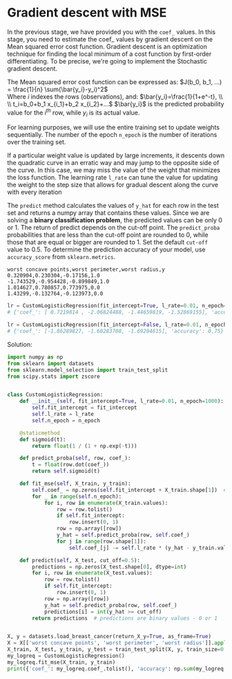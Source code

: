# Gradient descent with MSE
In the previous stage, we have provided you with the <code>coef_</code> values. In this stage, you need to estimate the coef_ values by gradient descent on the Mean squared error cost function. Gradient descent is an optimization technique for finding the local minimum of a cost function by first-order differentiating. To be precise, we're going to implement the Stochastic gradient descent.

The Mean squared error cost function can be expressed as:
$J(b_0, b_1, ...) = \frac{1}{n} \sum(\bar{y_i}-y_i)^2$ \
Where $i$ indexes the rows (observations), and: 
$\bar{y_i}=\frac{1}{1+e^-t}, \\ \\ t_i=b_0+b_1 x_{i_1}+b_2 x_{i_2}+...$ 
$\bar{y_i}$ is the predicted probability value for the $i^{th}$ row, while $y_i$ is its actual value. 

For learning purposes, we will use the entire training set to update weights sequentially. The number of the epoch <code>n_epoch</code> is the number of iterations over the training set. 

If a particular weight value is updated by large increments, it descents down the quadratic curve in an erratic way and may jump to the opposite side of the curve. In this case, we may miss the value of the weight that minimizes the loss function. The learning rate <code>l_rate</code> can tune the value for updating the weight to the step size that allows for gradual descent along the curve with every iteration  

The <code>predict</code> method calculates the values of <code>y_hat</code> for each row in the test set and returns a numpy array that contains these values. Since we are solving a **binary classification problem**, the predicted values can be only 0 or 1. The return of predict depends on the cut-off point. The <code>predict_proba</code> probabilities that are less than the cut-off point are rounded to 0, while those that are equal or bigger are rounded to 1. Set the default <code>cut-off</code> value to 0.5. To determine the prediction accuracy of your model, use <code>accuracy_score</code> from <code>sklearn.metrics</code>.

```
worst concave points,worst perimeter,worst radius,y
0.320904,0.230304,-0.17156,1.0
-1.743529,-0.954428,-0.899849,1.0
1.014627,0.780857,0.773975,0.0
1.43299,-0.132764,-0.123973,0.0
```

```py
lr = CustomLogisticRegression(fit_intercept=True, l_rate=0.01, n_epoch=100)
# {'coef_': [ 0.7219814 , -2.06824488, -1.44659819, -1.52869155], 'accuracy': 0.75}

lr = CustomLogisticRegression(fit_intercept=False, l_rate=0.01, n_epoch=100)
# {'coef_': [-1.86289827, -1.60283708, -1.69204615], 'accuracy': 0.75}
```

Solution:
```py
import numpy as np
from sklearn import datasets
from sklearn.model_selection import train_test_split
from scipy.stats import zscore


class CustomLogisticRegression:
    def __init__(self, fit_intercept=True, l_rate=0.01, n_epoch=1000):
        self.fit_intercept = fit_intercept
        self.l_rate = l_rate
        self.n_epoch = n_epoch

    @staticmethod
    def sigmoid(t):
        return float(1 / (1 + np.exp(-t)))

    def predict_proba(self, row, coef_):
        t = float(row.dot(coef_))
        return self.sigmoid(t)

    def fit_mse(self, X_train, y_train):
        self.coef_ = np.zeros(self.fit_intercept + X_train.shape[1])  # initialized weights
        for _ in range(self.n_epoch):
            for i, row in enumerate(X_train.values):
                row = row.tolist()
                if self.fit_intercept:
                    row.insert(0, 1)
                row = np.array([row])
                y_hat = self.predict_proba(row, self.coef_)
                for j in range(row.shape[1]):
                    self.coef_[j] -= self.l_rate * (y_hat - y_train.values[i]) * y_hat * (1 - y_hat) * row[0, j]

    def predict(self, X_test, cut_off=0.5):
        predictions = np.zeros(X_test.shape[0], dtype=int)
        for i, row in enumerate(X_test.values):
            row = row.tolist()
            if self.fit_intercept:
                row.insert(0, 1)
            row = np.array([row])
            y_hat = self.predict_proba(row, self.coef_)
            predictions[i] = int(y_hat >= cut_off)
        return predictions  # predictions are binary values - 0 or 1


X, y = datasets.load_breast_cancer(return_X_y=True, as_frame=True)
X = X[['worst concave points', 'worst perimeter', 'worst radius']].apply(zscore)
X_train, X_test, y_train, y_test = train_test_split(X, y, train_size=0.8, random_state=43)
my_logreq = CustomLogisticRegression()
my_logreq.fit_mse(X_train, y_train)
print({'coef_': my_logreq.coef_.tolist(), 'accuracy': np.sum(my_logreq.predict(X_test) == y_test) / X_test.shape[0]})
```
